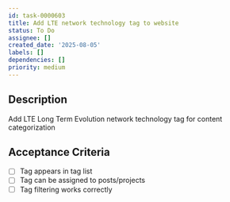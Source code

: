 ```yaml
---
id: task-0000603
title: Add LTE network technology tag to website
status: To Do
assignee: []
created_date: '2025-08-05'
labels: []
dependencies: []
priority: medium
---
```


## Description

Add LTE Long Term Evolution network technology tag for content categorization

## Acceptance Criteria

- [ ] Tag appears in tag list
- [ ] Tag can be assigned to posts/projects
- [ ] Tag filtering works correctly
